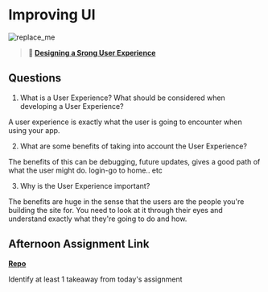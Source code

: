 # Improving UI

![replace_me](https://codeworks.blob.core.windows.net/public/assets/img/illustrations/placeholder.svg)

> **📖 [Designing a Srong User Experience](https://codeworksacademy.com/fs-student-guide/resources/wk7/03-Creating-Good-UX)**

## Questions

1. What is a User Experience? What should be considered when developing a User Experience?

A user experience is exactly what the user is going to encounter when using your app.

2. What are some benefits of taking into account the User Experience?

The benefits of this can be debugging, future updates, gives a good path of what the user might do. login-go to home.. etc

3. Why is the User Experience important?

The benefits are huge in the sense that the users are the people you're building the site for. You need to look at it through their eyes
and understand exactly what they're going to do and how.

## Afternoon Assignment Link

**[Repo](checkpoint)**

Identify at least 1 takeaway from today's assignment
